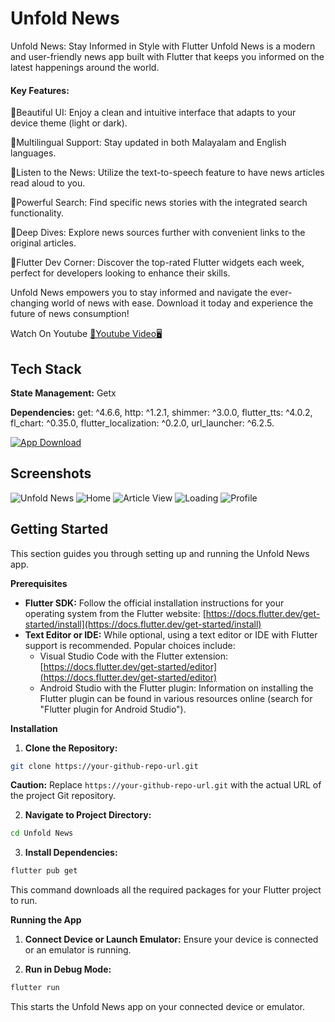 
# Unfold News

Unfold News: Stay Informed in Style with Flutter
Unfold News is a modern and user-friendly news app built with Flutter that keeps you informed on the latest happenings around the world.

#### Key Features:

🚀Beautiful UI: Enjoy a clean and intuitive interface that adapts to your device theme (light or dark).

🚀Multilingual Support: Stay updated in both Malayalam and English languages.

🚀Listen to the News: Utilize the text-to-speech feature to have news articles read aloud to you.

🚀Powerful Search: Find specific news stories with the integrated search functionality.

🚀Deep Dives: Explore news sources further with convenient links to the original articles.

🚀Flutter Dev Corner: Discover the top-rated Flutter widgets each week, perfect for developers looking to enhance their skills.

Unfold News empowers you to stay informed and navigate the ever-changing world of news with ease. Download it today and experience the future of news consumption!

Watch On Youtube <a href="https://youtu.be/ZzDQ7nONW_4
">📲Youtube Video🖥️</a>


## Tech Stack

**State Management:** Getx

**Dependencies:** 
  get: ^4.6.6,
  http: ^1.2.1,
  shimmer: ^3.0.0,
  flutter_tts: ^4.0.2,
  fl_chart: ^0.35.0,
  flutter_localization: ^0.2.0,
  url_launcher: ^6.2.5.

  <a href="https://github.com/Sharathk1999/Unfold-News-/releases/download/1.0.1/Unfold.News.apk"> ![App Download](https://github.com/Sharathk1999/Unfold-News-/blob/main/screenshots/download.png) </a>


## Screenshots

![Unfold News](https://github.com/Sharathk1999/Unfold-News-/blob/main/screenshots/News.png)
![Home](https://github.com/Sharathk1999/Unfold-News-/blob/main/screenshots/home.png)
![Article View](https://github.com/Sharathk1999/Unfold-News-/blob/main/screenshots/view_news.jpg)
![Loading ](https://github.com/Sharathk1999/Unfold-News-/blob/main/screenshots/loading_screen.png)
![Profile](https://github.com/Sharathk1999/Unfold-News-/blob/main/screenshots/profile.png)


## Getting Started

This section guides you through setting up and running the Unfold News app.

**Prerequisites**

* **Flutter SDK:** Follow the official installation instructions for your operating system from the Flutter website: [https://docs.flutter.dev/get-started/install](https://docs.flutter.dev/get-started/install)
* **Text Editor or IDE:** While optional, using a text editor or IDE with Flutter support is recommended. Popular choices include:
    * Visual Studio Code with the Flutter extension: [https://docs.flutter.dev/get-started/editor](https://docs.flutter.dev/get-started/editor)
    * Android Studio with the Flutter plugin: Information on installing the Flutter plugin can be found in various resources online (search for "Flutter plugin for Android Studio").

**Installation**

1. **Clone the Repository:**

```bash
git clone https://your-github-repo-url.git
```

**Caution:** Replace `https://your-github-repo-url.git` with the actual URL of the project Git repository.

2. **Navigate to Project Directory:**

```bash
cd Unfold News
```

3. **Install Dependencies:**

```bash
flutter pub get
```

This command downloads all the required packages for your Flutter project to run.

**Running the App**

1. **Connect Device or Launch Emulator:** Ensure your device is connected or an emulator is running.

2. **Run in Debug Mode:**

```bash
flutter run
```

This starts the Unfold News app on your connected device or emulator.

